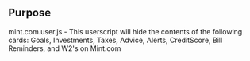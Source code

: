 ## Purpose

mint.com.user.js - This userscript will hide the contents of the following cards: Goals, Investments, Taxes, Advice, Alerts, CreditScore, Bill Reminders, and W2's on Mint.com